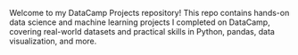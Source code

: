 Welcome to my DataCamp Projects repository! This repo contains hands-on data science and machine learning projects I completed on DataCamp, covering real-world datasets and practical skills in Python, pandas, data visualization, and more.
